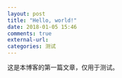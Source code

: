 ```yaml
---
layout: post
title: "Hello, world!"
date: 2018-01-05 15:46
comments: true
external-url:
categories: 测试
---
```


这是本博客的第一篇文章，仅用于测试。
